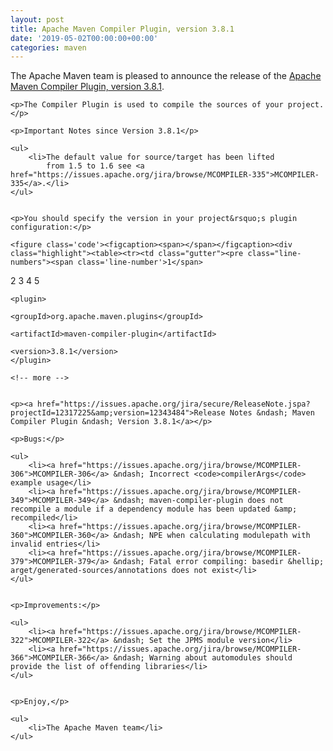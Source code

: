 ```yaml
---
layout: post
title: Apache Maven Compiler Plugin, version 3.8.1
date: '2019-05-02T00:00:00+00:00'
categories: maven
---
```

<div class="entry-content"><p>The Apache Maven team is pleased to announce the release of the
    <a href="http://maven.apache.org/plugins/maven-compiler-plugin/">Apache Maven Compiler Plugin, version 3.8.1</a>.</p>

    <p>The Compiler Plugin is used to compile the sources of your project.</p>

    <p>Important Notes since Version 3.8.1</p>

    <ul>
        <li>The default value for source/target has been lifted
            from 1.5 to 1.6 see <a href="https://issues.apache.org/jira/browse/MCOMPILER-335">MCOMPILER-335</a>.</li>
    </ul>


    <p>You should specify the version in your project&rsquo;s plugin configuration:</p>

    <figure class='code'><figcaption><span></span></figcaption><div class="highlight"><table><tr><td class="gutter"><pre class="line-numbers"><span class='line-number'>1</span>
<span class='line-number'>2</span>
<span class='line-number'>3</span>
<span class='line-number'>4</span>
<span class='line-number'>5</span>
</pre></td><td class='code'><pre><code class='xml'><span class='line'><span class="nt">&lt;plugin&gt;</span>
</span><span class='line'>  <span class="nt">&lt;groupId&gt;</span>org.apache.maven.plugins<span class="nt">&lt;/groupId&gt;</span>
</span><span class='line'>  <span class="nt">&lt;artifactId&gt;</span>maven-compiler-plugin<span class="nt">&lt;/artifactId&gt;</span>
</span><span class='line'>  <span class="nt">&lt;version&gt;</span>3.8.1<span class="nt">&lt;/version&gt;</span>
</span><span class='line'><span class="nt">&lt;/plugin&gt;</span>
</span></code></pre></td></tr></table></div></figure>




    <!-- more -->


    <p><a href="https://issues.apache.org/jira/secure/ReleaseNote.jspa?projectId=12317225&amp;version=12343484">Release Notes &ndash; Maven Compiler Plugin &ndash; Version 3.8.1</a></p>

    <p>Bugs:</p>

    <ul>
        <li><a href="https://issues.apache.org/jira/browse/MCOMPILER-306">MCOMPILER-306</a> &ndash; Incorrect <code>compilerArgs</code> example usage</li>
        <li><a href="https://issues.apache.org/jira/browse/MCOMPILER-349">MCOMPILER-349</a> &ndash; maven-compiler-plugin does not recompile a module if a dependency module has been updated &amp; recompiled</li>
        <li><a href="https://issues.apache.org/jira/browse/MCOMPILER-360">MCOMPILER-360</a> &ndash; NPE when calculating modulepath with invalid entries</li>
        <li><a href="https://issues.apache.org/jira/browse/MCOMPILER-379">MCOMPILER-379</a> &ndash; Fatal error compiling: basedir &hellip; arget/generated-sources/annotations does not exist</li>
    </ul>


    <p>Improvements:</p>

    <ul>
        <li><a href="https://issues.apache.org/jira/browse/MCOMPILER-322">MCOMPILER-322</a> &ndash; Set the JPMS module version</li>
        <li><a href="https://issues.apache.org/jira/browse/MCOMPILER-366">MCOMPILER-366</a> &ndash; Warning about automodules should provide the list of offending libraries</li>
    </ul>


    <p>Enjoy,</p>

    <ul>
        <li>The Apache Maven team</li>
    </ul>

</div>

